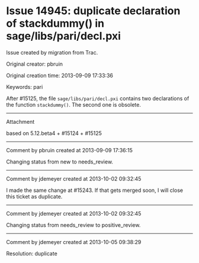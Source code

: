 # Issue 14945: duplicate declaration of stackdummy() in sage/libs/pari/decl.pxi

Issue created by migration from Trac.

Original creator: pbruin

Original creation time: 2013-09-09 17:33:36

Keywords: pari

After #15125, the file `sage/libs/pari/decl.pxi` contains two declarations of the function `stackdummy()`.  The second one is obsolete.



---

Attachment

based on 5.12.beta4 + #15124 + #15125


---

Comment by pbruin created at 2013-09-09 17:36:15

Changing status from new to needs_review.


---

Comment by jdemeyer created at 2013-10-02 09:32:45

I made the same change at #15243. If that gets merged soon, I will close this ticket as duplicate.


---

Comment by jdemeyer created at 2013-10-02 09:32:45

Changing status from needs_review to positive_review.


---

Comment by jdemeyer created at 2013-10-05 09:38:29

Resolution: duplicate
